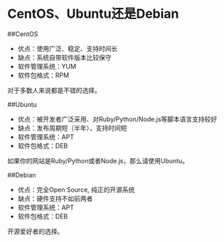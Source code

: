 <!-- --- tag: 导购 -->
# CentOS、Ubuntu还是Debian
##CentOS

*  优点：使用广泛、稳定、支持时间长
*  缺点：系统自带软件版本比较保守
*  软件管理系统：YUM
*  软件包格式：RPM

对于多数人来说都是不错的选择。

##Ubuntu

*  优点：被开发者广泛采用、对Ruby/Python/Node.js等脚本语言支持较好
*  缺点：发布周期短（半年），支持时间短
*  软件管理系统：APT
*  软件包格式：DEB

如果你的网站是Ruby/Python或者Node.js，那么请使用Ubuntu。

##Debian

*  优点：完全Open Source, 纯正的开源系统
*  缺点：硬件支持不如前两者
*  软件管理系统：APT
*  软件包格式：DEB

开源爱好者的选择。